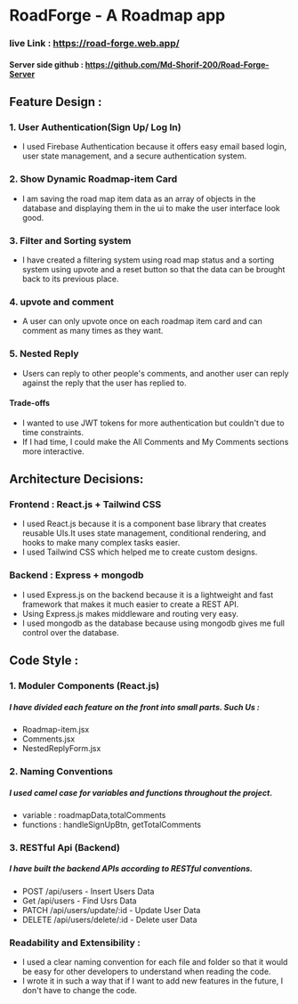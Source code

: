 
# RoadForge - A Roadmap app
### live Link : https://road-forge.web.app/
#### Server side github : https://github.com/Md-Shorif-200/Road-Forge-Server









## Feature Design : 
### 1. User Authentication(Sign Up/ Log In)

- I used Firebase Authentication because it offers easy email based login, user state management, and a secure authentication system.
### 2. Show Dynamic Roadmap-item Card
- I am saving the road map item data as an array of objects in the database and displaying them in the ui to make the user interface look good.
### 3. Filter and Sorting system
- I have created a filtering system using road map status and a sorting system using upvote and a reset button so that the data can be brought back to its previous place.
### 4. upvote and comment
- A user can only upvote once on each roadmap item card and can comment as many times as they want.
### 5. Nested Reply
- Users can reply to other people's comments, and another user can reply against the reply that the user has replied to.
####    Trade-offs
- I wanted to use JWT tokens for more authentication but couldn't due to time constraints.
- If I had time, I could make the All Comments and My Comments sections more interactive. 

## Architecture Decisions:
### Frontend : React.js + Tailwind CSS
- I used React.js because it is a component base library that creates reusable UIs.It uses state management, conditional rendering, and hooks to make many complex tasks easier.
- I used Tailwind CSS which helped me to create custom designs.
### Backend : Express + mongodb
- I used Express.js on the backend because it is a lightweight and fast framework that makes it much easier to create a REST API.
- Using Express.js makes middleware and routing very easy.
- I used mongodb as the database because using mongodb gives me full control over the database.
## Code Style :
### 1. Moduler Components (React.js)
#####  I have divided each feature on the front into small parts. Such Us : 
- Roadmap-item.jsx
- Comments.jsx
- NestedReplyForm.jsx
### 2. Naming Conventions
##### I used camel case for variables and functions throughout the project.
- variable : roadmapData,totalComments
- functions : handleSignUpBtn, getTotalComments
### 3. RESTful Api (Backend)
##### I have built the backend APIs according to RESTful conventions.
- POST /api/users - Insert Users Data
- Get /api/users  -  Find Usrs Data
- PATCH /api/users/update/:id - Update User Data
- DELETE /api/users/delete/:id - Delete user Data
### Readability and Extensibility : 
- I used a clear naming convention for each file and folder so that it would be easy for other developers to understand when reading the code.
- I wrote it in such a way that if I want to add new features in the future, I don't have to change the code.




